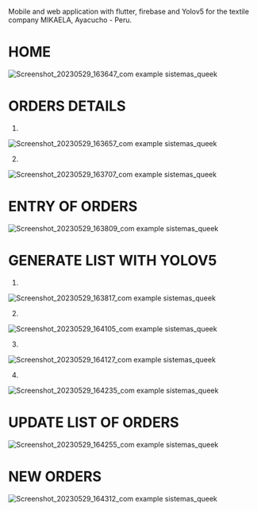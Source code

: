 Mobile and web application with flutter, firebase and Yolov5 for the textile company MIKAELA, Ayacucho - Peru.


# HOME

![Screenshot_20230529_163647_com example sistemas_queek](https://github.com/Patahu/System_queek/assets/55921419/8ade2fc3-e9cb-4a56-9af5-82cba0678284)

# ORDERS DETAILS
1.

![Screenshot_20230529_163657_com example sistemas_queek](https://github.com/Patahu/System_queek/assets/55921419/78557011-5f69-4f2b-b2bb-8ffbe27ecebe)

2.


![Screenshot_20230529_163707_com example sistemas_queek](https://github.com/Patahu/System_queek/assets/55921419/bdada4ee-303d-4a14-9937-da6a336b44f7)


# ENTRY OF ORDERS


![Screenshot_20230529_163809_com example sistemas_queek](https://github.com/Patahu/System_queek/assets/55921419/3b4b5f1d-3de1-4ea4-8db2-78581f42f826)

# GENERATE LIST WITH YOLOV5

1.

![Screenshot_20230529_163817_com example sistemas_queek](https://github.com/Patahu/System_queek/assets/55921419/6ac73a95-30d6-4898-91bb-4b0c29fbb1c5)


2.

![Screenshot_20230529_164105_com example sistemas_queek](https://github.com/Patahu/System_queek/assets/55921419/16374cf0-34f5-4e60-a32d-f4568255bb93)

3.

![Screenshot_20230529_164127_com example sistemas_queek](https://github.com/Patahu/System_queek/assets/55921419/03aef7bf-8d37-4bb4-9b09-c6592ea2b721)

4.

![Screenshot_20230529_164235_com example sistemas_queek](https://github.com/Patahu/System_queek/assets/55921419/6741d34f-1b0a-4b0c-b93e-ebe7fff53a9b)

# UPDATE LIST OF ORDERS

![Screenshot_20230529_164255_com example sistemas_queek](https://github.com/Patahu/System_queek/assets/55921419/3b269ebe-71d5-4402-a1fd-a30dc84bad2b)


# NEW ORDERS


![Screenshot_20230529_164312_com example sistemas_queek](https://github.com/Patahu/System_queek/assets/55921419/c319fdca-6bbf-4033-91b5-72cb7929817c)
